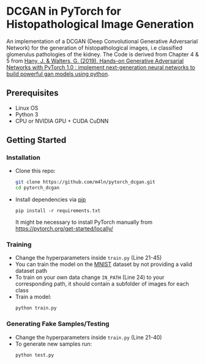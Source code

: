 # DCGAN in PyTorch for Histopathological Image Generation
An implementation of a DCGAN (Deep Convolutional Generative Adversarial Network) for the generation of histopathological images, i.e classified glomerulus pathologies of the kidney.
The Code is derived from Chapter 4 & 5 from [Hany, J. & Walters, G. (2019). Hands-on Generative Adversarial Networks with PyTorch 1.0 : implement next-generation neural networks to build powerful gan models using python](https://github.com/PacktPublishing/Hands-On-Generative-Adversarial-Networks-with-PyTorch-1.x#hands-on-generative-adversarial-networks-with-pytorch-10).

## Prerequisites
- Linux OS
- Python 3
- CPU or NVIDIA GPU + CUDA CuDNN

## Getting Started
### Installation

- Clone this repo:
    ```bash
    git clone https://github.com/m4ln/pytorch_dcgan.git
    cd pytorch_dcgan
    ```

- Install dependencies via [pip](https://pypi.org/project/pip/)
  ```
  pip install -r requirements.txt
  ```
  It might be necessary to install PyTorch manually from https://pytorch.org/get-started/locally/

### Training
- Change the hyperparameters inside `train.py` (Line 21-45)
- You can train the model on the [MNIST](https://www.tensorflow.org/datasets/catalog/mnist) dataset by not providing a valid dataset path
- To train on your own data change `IN_PATH` (Line 24) to your corresponding path, it should contain a subfolder of images for each class
- Train a model:
  ```bash
  python train.py
  ```
  
### Generating Fake Samples/Testing
- Change the hyperparameters inside `train.py` (Line 21-40)
- To generate new samples run:
  ```bash
  python test.py
  ```